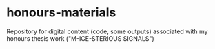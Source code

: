 # honours-materials
Repository for digital content (code, some outputs) associated with my honours thesis work ("M-ICE-STERIOUS SIGNALS") 
